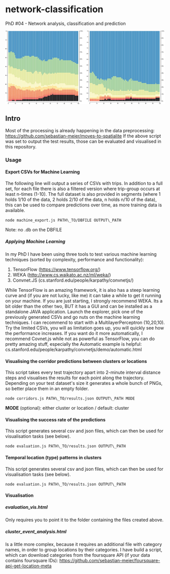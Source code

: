 # network-classification
PhD #04 - Network analysis, classification and prediction

![Evaluation Results](https://github.com/sebastian-meier/network-classification/blob/master/thumb.jpg?raw=true)

## Intro

Most of the processing is already happening in the data preprocessing: https://github.com/sebastian-meier/moves-to-spatialite
If the above script was set to output the test results, those can be evaluated and visualised in this repository.

### Usage

#### Export CSVs for Machine Learning

The following line will output a series of CSVs with trips.
In addition to a full set, for each file there is also a filtered version where trip-group occurs at least n-times (1-10).
The full dataset is also provided in segments (where 1 holds 1/10 of the data, 2 holds 2/10 of the data, n holds n/10 of the data), this can be used to compare predictions over time, as more training data is available.
```
node machine_export.js PATH\_TO/DBFILE OUTPUT\_PATH
```
Note: no .db on the DBFILE

#####  Applying Machine Learning

In my PhD I have been using three tools to test various machine learning techniques (sorted by complexity, performance and functionality):

1. TensorFlow (https://www.tensorflow.org/)
2. WEKA (http://www.cs.waikato.ac.nz/ml/weka/)
3. Convnet.JS (cs.stanford.edu/people/karpathy/convnetjs/)

While TensorFlow is an amazing framework, it is also has a steep learning curve and (if you are not lucky, like me) it can take a while to get it running on your machine.
If you are just starting, I strongly recommend WEKA. Its a bit older than the other two, BUT it has a GUI and can be installed as a standalone JAVA application.
Launch the explorer, pick one of the previously generated CSVs and go nuts on the machine learning techniques. I can recommend to start with a MultilayerPerceptron (10,20,10).
Try the limited CSVs, you will as limitation goes up, you will quickly see how the performance increases.
If you want do it more automatically, I recommend Covnet.js while not as powerful as TensorFlow, you can do pretty amazing stuff, especially the Automatic example is helpful: cs.stanford.edu/people/karpathy/convnetjs/demo/automatic.html

#### Visualising the corridor predictions between clusters or locations

This script takes every test trajectory apart into 2-minute interval distance steps and visualises the results for each point along the trajectory. Depending on your test dataset's size it generates a whole bunch of PNGs, so better place them in an empty folder.

```
node corridors.js PATH\_TO/results.json OUTPUT\_PATH MODE
```
**MODE** (optional): either cluster or location / default: cluster

#### Visualising the success rate of the predictions

This script generates several csv and json files, which can then be used for visualisation tasks (see below).

```
node evaluation.js PATH\_TO/results.json OUTPUT\_PATH
```

#### Temporal location (type) patterns in clusters

This script generates several csv and json files, which can then be used for visualisation tasks (see below).

```
node evaluation.js PATH\_TO/results.json OUTPUT\_PATH
```

#### Visualisation

##### evaluation_vis.html
Only requires you to point it to the folder containing the files created above.

##### cluster_event_analysis.html
Is a little more complex, because it requires an additional file with category names, in order to group locations by their categories.
I have build a script, which can download categories from the foursquare API (if your data contains foursquare IDs): https://github.com/sebastian-meier/foursquare-api-get-location-meta